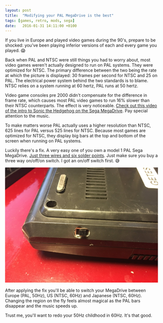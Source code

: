 ```yaml
---
layout: post
title:  "Modifying your PAL MegaDrive is the best"
tags: [games, retro, mods, sega]
date:   2016-01-31 14:11:00 +0100
---
```


If you live in Europe and played video games during the 90's, prepare to be shocked: you've been playing inferior versions of each and every game you played. 😱

Back when PAL and NTSC were still things you had to worry about, most video games weren't actually designed to run on PAL systems. They were optimized for NTSC. The primary difference between the two being the rate at which the picture is displayed: 30 frames per second for NTSC and 25 on PAL. The electrical power system behind the two standards is to blame. NTSC relies on a system running at 60 hertz, PAL runs at 50 hertz.

Video game consoles pre 2000 didn't compensate for the difference in frame rate, which causes most PAL video games to run 16% slower than their NTSC counterparts. The effect is very noticeable. [Check out this video of the intro to Sonic the Hedgehog on the Sega MegaDrive](https://www.youtube.com/watch?v=RnvhjlR9kwg). Pay special attention to the music.

To make matters worse PAL actually uses a higher resolution than NTSC, 625 lines for PAL versus 525 lines for NTSC. Because most games are optimized for NTSC, they display big bars at the top and bottom of the screen when running on PAL systems.

Luckily there's a fix. A very easy one of you own a model 1 PAL Sega MegaDrive. [Just three wires and six solder points](https://mdpal60.net/regionmod). Just make sure you buy a three way on/off/on switch. I got an on/off switch first. 😅

![Region switch in my Sega MegaDrive](/assets/blog/IMG_1974.jpg)

After applying the fix you'll be able to switch your MegaDrive between Europe (PAL, 50Hz), US (NTSC, 60Hz) and Japanese (NTSC, 60Hz). Changing the region on the fly feels almost magical as the PAL bars disappear and the music speeds up.

Trust me, you'll want to redo your 50Hz childhood in 60Hz. It's that good.
